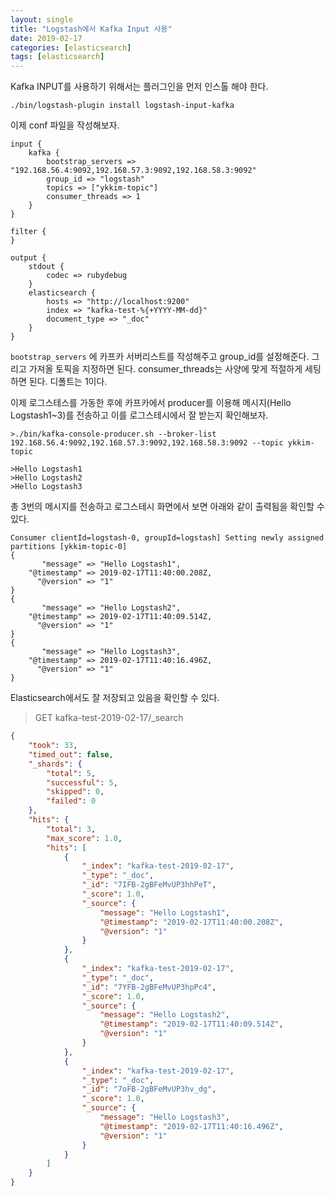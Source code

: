 ```yaml
---
layout: single
title: "Logstash에서 Kafka Input 사용"
date: 2019-02-17
categories: [elasticsearch]
tags: [elasticsearch]
---
```


Kafka INPUT를 사용하기 위해서는 플러그인을 먼저 인스톨 해야 한다.

```
./bin/logstash-plugin install logstash-input-kafka
```

이제 conf 파일을 작성해보자.

```
input {
    kafka {
        bootstrap_servers =>  "192.168.56.4:9092,192.168.57.3:9092,192.168.58.3:9092"
        group_id => "logstash"
        topics => ["ykkim-topic"]
        consumer_threads => 1
    }
}

filter {
}

output {
    stdout {
        codec => rubydebug
    }
    elasticsearch {
        hosts => "http://localhost:9200"
        index => "kafka-test-%{+YYYY-MM-dd}"
        document_type => "_doc"
    }
}
```

`bootstrap_servers` 에 카프카 서버리스트를 작성해주고 group_id를 설정해준다. 그리고 가져올 토픽을 지정하면 된다. consumer_threads는 사양에 맞게 적절하게 세팅하면 된다. 디폴트는 1이다.

이제 로그스테스를 가동한 후에 카프카에서 producer를 이용해 메시지(Hello Logstash1~3)를 전송하고 이를 로그스테시에서 잘 받는지 확인해보자.

```
>./bin/kafka-console-producer.sh --broker-list 192.168.56.4:9092,192.168.57.3:9092,192.168.58.3:9092 --topic ykkim-topic

>Hello Logstash1
>Hello Logstash2
>Hello Logstash3
```

총 3번의 메시지를 전송하고 로그스테시 화면에서 보면 아래와 같이 출력됨을 확인할 수 있다.

```
Consumer clientId=logstash-0, groupId=logstash] Setting newly assigned partitions [ykkim-topic-0]
{
       "message" => "Hello Logstash1",
    "@timestamp" => 2019-02-17T11:40:00.208Z,
      "@version" => "1"
}
{
       "message" => "Hello Logstash2",
    "@timestamp" => 2019-02-17T11:40:09.514Z,
      "@version" => "1"
}
{
       "message" => "Hello Logstash3",
    "@timestamp" => 2019-02-17T11:40:16.496Z,
      "@version" => "1"
}
```

Elasticsearch에서도 잘 저장되고 있음을 확인할 수 있다.

> GET kafka-test-2019-02-17/\_search

```json
{
    "took": 33,
    "timed_out": false,
    "_shards": {
        "total": 5,
        "successful": 5,
        "skipped": 0,
        "failed": 0
    },
    "hits": {
        "total": 3,
        "max_score": 1.0,
        "hits": [
            {
                "_index": "kafka-test-2019-02-17",
                "_type": "_doc",
                "_id": "7IFB-2gBFeMvUP3hhPeT",
                "_score": 1.0,
                "_source": {
                    "message": "Hello Logstash1",
                    "@timestamp": "2019-02-17T11:40:00.208Z",
                    "@version": "1"
                }
            },
            {
                "_index": "kafka-test-2019-02-17",
                "_type": "_doc",
                "_id": "7YFB-2gBFeMvUP3hpPc4",
                "_score": 1.0,
                "_source": {
                    "message": "Hello Logstash2",
                    "@timestamp": "2019-02-17T11:40:09.514Z",
                    "@version": "1"
                }
            },
            {
                "_index": "kafka-test-2019-02-17",
                "_type": "_doc",
                "_id": "7oFB-2gBFeMvUP3hv_dg",
                "_score": 1.0,
                "_source": {
                    "message": "Hello Logstash3",
                    "@timestamp": "2019-02-17T11:40:16.496Z",
                    "@version": "1"
                }
            }
        ]
    }
}
```
